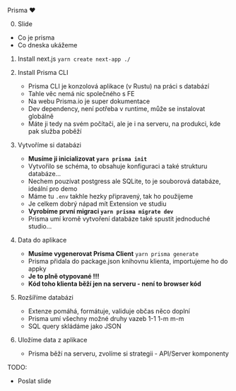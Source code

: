 Prisma ❤️

0. Slide
- Co je prisma
- Co dneska ukážeme

1. Install next.js `yarn create next-app ./`
2. Install Prisma CLI
   - Prisma CLI je konzolová aplikace (v Rustu) na práci s databází
   - Tahle věc nemá nic společného s FE
   - Na webu Prisma.io je super dokumentace
   - Dev dependency, není potřeba v runtime, může se instalovat globálně
   - Máte ji tedy na svém počítači, ale je i na serveru, na produkci, kde pak služba poběží
3. Vytvoříme si databázi
   - **Musíme ji inicializovat `yarn prisma init`**
   - Vytvořilo se schéma, to obsahuje konfiguraci a také strukturu databáze...
   - Nechem pouzívat postgress ale SQLite, to je souborová databáze, ideální pro demo
   - Máme tu `.env` takhle hezky připravený, tak ho použijeme
   - Je celkem dobrý nápad mít Extension ve studiu
   - **Vyrobíme první migraci `yarn prisma migrate dev`**
   - Prisma umí kromě vytvoření databáze také spustit jednoduché studio...
4. Data do aplikace
   - **Musíme vygenerovat Prisma Client** `yarn prisma generate`
   - Prisma přidala do package.json knihovnu klienta, importujeme ho do appky
   - **Je to plně otypované !!!**
   - **Kód toho klienta běží jen na serveru - není to browser kód**

5. Rozšíříme databázi
    - Extenze pomáhá, formátuje, validuje občas něco doplní
    - Prisma umí všechny možné druhy vazeb 1-1 1-m m-m
    - SQL query skládáme jako JSON

6. Uložíme data z aplikace
    - Prisma běží na serveru, zvolíme si strategii - API/Server komponenty








TODO:
- Poslat slide